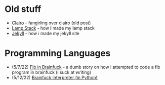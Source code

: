 # Old stuff
- [Clairo](/posts/clairo.md) - fangirling over clairo (old post)
- [Lamp Stack](/posts/lamp_stack.md) - how i made my lamp stack
- [Jekyll](/posts/jekyll.md) - how i made my jekyll site

# Programming Languages

- (5/7/22) [Fib in Brainfuck](/posts/fib_in_brainfuck.md) - a dumb story on how I attempted to code a fib program in brainfuck (i suck at writing)
- (5/12/22) [Brainfuck Interpreter (in Python)](/posts/bf_interpreter_in_python.md)